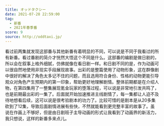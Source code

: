 ```yaml
---
title: オッドタクシー
date: 2021-07-28 22:59:00
tag:
  - 新番
  - 2021年春季番
score: 9
source: http://oddtaxi.jp/
---
```

看过前两集就发现这部番与其他新番有着明显的不同，可以说是不同于我看过的所有新番。看过番剧的简介才恍然大悟这个不同是什么。这部番的编剧是做日剧的，所以会在叙事上格外细腻，仿佛就像在看日剧一样。和日剧不同的是，作为动画可以很自然地使用非现实手段展现故事。出彩的是整篇使用了动物形象，这在群像剧中很好的解决了角色太多记不住的问题，而且选用符合身份、性格的动物更能引导观众对角色产生预期内的第一印象，帮助更好地理解剧情。整体前期都是在介绍人物，在第四集用了一整集展现氪金玩家的堕落过程，可以说是非常地引发共鸣了，也是前期最出彩的一集了。后面就开始加速推进主线剧情了，每一集都让人迫不及待地想看后续，这可以说是很考验剧本的功力了。比较可惜的是剧本是从20多集砍到了12集，导致后面剧情进展有些快，不然就能看到更完整丰富的故事了。虽说在作画上不够好，但是由日剧班子主导动画的形式让我看到了动画界的新活力，我只想说，这样的新番多来点儿。
